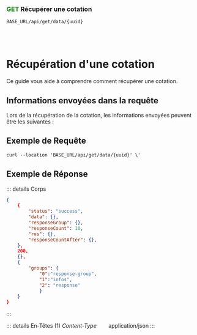 ### <span style="color:green">GET</span> Récupérer une cotation

````
BASE_URL/api/get/data/{uuid}
````

<br/> <br/> 

# Récupération d'une cotation
Ce guide vous aide à comprendre comment récupérer une cotation.


## Informations envoyées dans la requête

Lors de la récupération de la cotation, les informations envoyées peuvent être les suivantes :


## Exemple de Requête

```txt
curl --location 'BASE_URL/api/get/data/{uuid}' \'

```


## Exemple de Réponse

::: details Corps  

```json
{
    {
        "status": "success",
        "data": {},
        "responseGroup": {},
        "responseCount": 10,
        "res": {},
        "responseCountAfter": {},
    },
    200,
    {},
    {
        "groups": {
            "0":"response-group", 
            "1":"infos",
            "2": "response"
            }
    }
}
```
:::


::: details En-Têtes (1)
 *Content-Type*    &nbsp;&nbsp;&nbsp;&nbsp;&nbsp;&nbsp;     application/json
:::
